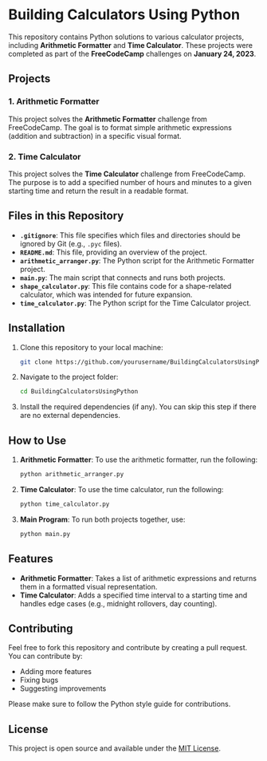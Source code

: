 # Building Calculators Using Python

This repository contains Python solutions to various calculator projects, including **Arithmetic Formatter** and **Time Calculator**. These projects were completed as part of the **FreeCodeCamp** challenges on **January 24, 2023**.

## Projects

### 1. Arithmetic Formatter

This project solves the **Arithmetic Formatter** challenge from FreeCodeCamp. The goal is to format simple arithmetic expressions (addition and subtraction) in a specific visual format.

### 2. Time Calculator

This project solves the **Time Calculator** challenge from FreeCodeCamp. The purpose is to add a specified number of hours and minutes to a given starting time and return the result in a readable format.

## Files in this Repository

- **`.gitignore`**: This file specifies which files and directories should be ignored by Git (e.g., `.pyc` files).
- **`README.md`**: This file, providing an overview of the project.
- **`arithmetic_arranger.py`**: The Python script for the Arithmetic Formatter project.
- **`main.py`**: The main script that connects and runs both projects.
- **`shape_calculator.py`**: This file contains code for a shape-related calculator, which was intended for future expansion.
- **`time_calculator.py`**: The Python script for the Time Calculator project.

## Installation

1. Clone this repository to your local machine:
   ```bash
   git clone https://github.com/yourusername/BuildingCalculatorsUsingPython.git
   ```
   
2. Navigate to the project folder:
   ```bash
   cd BuildingCalculatorsUsingPython
   ```

3. Install the required dependencies (if any). You can skip this step if there are no external dependencies.

## How to Use

1. **Arithmetic Formatter**:
   To use the arithmetic formatter, run the following:
   ```bash
   python arithmetic_arranger.py
   ```

2. **Time Calculator**:
   To use the time calculator, run the following:
   ```bash
   python time_calculator.py
   ```

3. **Main Program**:
   To run both projects together, use:
   ```bash
   python main.py
   ```

## Features

- **Arithmetic Formatter**: Takes a list of arithmetic expressions and returns them in a formatted visual representation.
- **Time Calculator**: Adds a specified time interval to a starting time and handles edge cases (e.g., midnight rollovers, day counting).

## Contributing

Feel free to fork this repository and contribute by creating a pull request. You can contribute by:
- Adding more features
- Fixing bugs
- Suggesting improvements

Please make sure to follow the Python style guide for contributions.

## License

This project is open source and available under the [MIT License](LICENSE).
